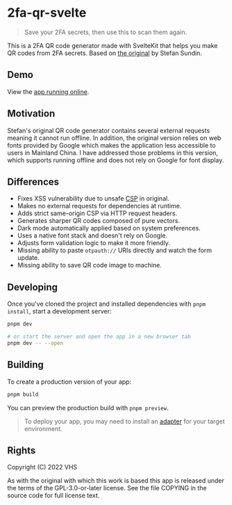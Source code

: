 # 2fa-qr-svelte

> Save your 2FA secrets, then use this to scan them again.

This is a 2FA QR code generator made with SvelteKit that helps you make QR codes from 2FA secrets. Based on [the original](https://stefansundin.github.io/2fa-qr/) by Stefan Sundin.

## Demo

View the [app running online](https://2fa-qr-svelte.vercel.app).

## Motivation

Stefan's original QR code generator contains several external requests meaning it cannot run offline. In addition, the original version relies on web fonts provided by Google which makes the application less accessible to users in Mainland China. I have addressed those problems in this version, which supports running offline and does not rely on Google for font display.

## Differences

- Fixes XSS vulnerability due to unsafe [CSP](https://developer.mozilla.org/en-US/docs/Web/HTTP/Headers/Content-Security-Policy/script-src) in original.
- Makes no external requests for dependencies at runtime.
- Adds strict same-origin CSP via HTTP request headers.
- Generates sharper QR codes composed of pure vectors.
- Dark mode automatically applied based on system preferences.
- Uses a native font stack and doesn't rely on Google.
- Adjusts form validation logic to make it more friendly.
- Missing ability to paste `otpauth://` URIs directly and watch the form update.
- Missing ability to save QR code image to machine.

## Developing

Once you've cloned the project and installed dependencies with `pnpm install`, start a development server:

```bash
pnpm dev

# or start the server and open the app in a new browser tab
pnpm dev -- --open
```

## Building

To create a production version of your app:

```bash
pnpm build
```

You can preview the production build with `pnpm preview`.

> To deploy your app, you may need to install an [adapter](https://kit.svelte.dev/docs#adapters) for your target environment.

## Rights

Copyright (C) 2022 VHS

As with the original with which this work is based this app is released under the terms of the GPL-3.0-or-later license. See the file COPYING in the source code for full license text.

